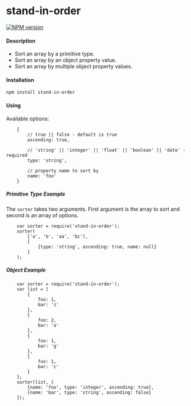 stand-in-order
==============

[![NPM version](https://badge.fury.io/js/stand-in-order.svg)](http://badge.fury.io/js/stand-in-order)

#### Description

* Sort an array by a primitive type.
* Sort an array by an object property value.
* Sort an array by multiple object property values.


#### Installation

```npm install stand-in-order```

#### Using

Available options:

```
    {
        // true || false - default is true
        ascending: true, 
        
        // 'string' || 'integer' || 'float' || 'boolean' || 'date' - required
        type: 'string',       
        
        // property name to sort by
        name: 'foo'       
    }
```

##### Primitive Type Example

The ```sorter``` takes two arguments.  First argument is the array to sort and second is an array of options.
```
    var sorter = require('stand-in-order');
    sorter(
        ['a', 'b', 'aa', 'bc'],
        [
            {type: 'string', ascending: true, name: null}
        ]
    );
```

##### Object Example

```
    var sorter = require('stand-in-order');
    var list = [
        {
            foo: 1,
            bar: 'z'
        },
        {
            foo: 2,
            bar: 'a'
        },
        {
            foo: 1,
            bar: 'g'
        },
        {
            foo: 1,
            bar: 'c'
        }
    ];
    sorter(list, [
        {name: 'foo', type: 'integer', ascending: true},
        {name: 'bar', type: 'string', ascending: false}
    ]);
```
